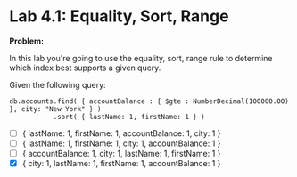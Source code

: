 # Lab 4.1: Equality, Sort, Range

**Problem:**

In this lab you're going to use the equality, sort, range rule to determine which index best supports a given query.

Given the following query:

```
db.accounts.find( { accountBalance : { $gte : NumberDecimal(100000.00) }, city: "New York" } )
           .sort( { lastName: 1, firstName: 1 } )
```

- [ ] { lastName: 1, firstName: 1, accountBalance: 1, city: 1 }
- [ ] { lastName: 1, firstName: 1, city: 1, accountBalance: 1 }
- [ ] { accountBalance: 1, city: 1, lastName: 1, firstName: 1 }
- [x] { city: 1, lastName: 1, firstName: 1, accountBalance: 1 }
